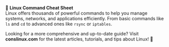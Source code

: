 📂 **Linux Command Cheat Sheet**  
Linux offers thousands of powerful commands to help you manage systems, networks, and applications efficiently. From basic commands like `ls` and `cd` to advanced ones like `rsync` or `iptables`.

Looking for a more comprehensive and up-to-date guide? Visit **conslinux.com** for the latest articles, tutorials, and tips about Linux! 🌟
